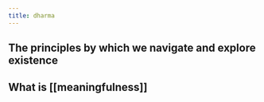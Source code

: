```yaml
---
title: dharma
---
```


## The principles by which we navigate and explore existence

## What is [[meaningfulness]]

## 
